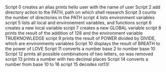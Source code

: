 Script 0 creates an alias
 prints hello user with the name of user
Script 2 add directory action to the PATH, path on which shell research
Script 3 counts the number of directories in the PATH
script 4 lists environment variables
script 5 lists all local and environement variables, and functions
script 6 creates a new local variable
script 7 creates a new GLOBAL variable
script 8 prints the result of the addition of 128 and the environment variable TRUEKNOWLEDGE
script 9 prints the result of POWER divided by DIVIDE, which are environments variables
Script 10 displays the result of BREATH to the power of LOVE
Script 11 converts a number base 2 to number base 10
Script 12 prints all possible combinations of two letters, oo was removed
script 13 prints a number with two decimal places
Script 14 converts a number from base 10 to 16
script 15 decodes rot13!
